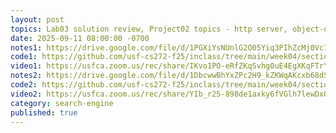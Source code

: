 ```yaml
---
layout: post
topics: Lab03 solution review, Project02 topics - http server, object-oriented
date: 2025-09-11 08:00:00 -0700
notes1: https://drive.google.com/file/d/1PGXiYsNUnlG2O05Yiq3PIhZcMj0Vc1z5/view?usp=sharing
code1: https://github.com/usf-cs272-f25/inclass/tree/main/week04/section01
video1: https://usfca.zoom.us/rec/share/IKvo1PO-eRfZKqSvhg0uE4EgXKqFTrY2YyaDNhMOGkVECeLeJEYHkaWm6SzmDV02.yB0rqewPqaDM67-X
notes2: https://drive.google.com/file/d/1DbcwwBhYxZPc2H9_kZKWqAKcxb68dSWX/view?usp=sharing
code2: https://github.com/usf-cs272-f25/inclass/tree/main/week04/section02
video2: https://usfca.zoom.us/rec/share/YIb_r25-898de1axky6fVGlh7lewDxOEso3SRBUEOj8RjwKDAbG3gK-rZuT_Azfj.zqIv4GTys73bzr79
category: search-engine
published: true
---
```

